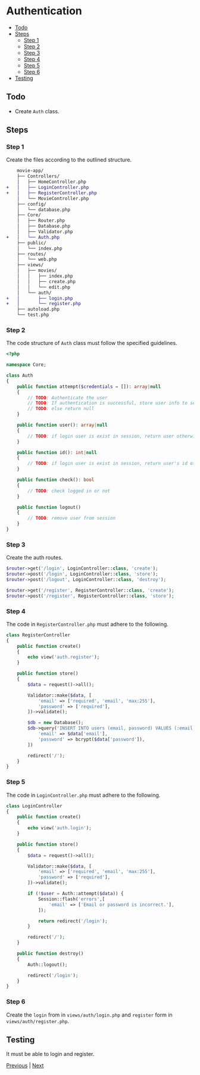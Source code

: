 # Authentication <!-- omit from toc -->

- [Todo](#todo)
- [Steps](#steps)
  - [Step 1](#step-1)
  - [Step 2](#step-2)
  - [Step 3](#step-3)
  - [Step 4](#step-4)
  - [Step 5](#step-5)
  - [Step 6](#step-6)
- [Testing](#testing)

## Todo

- Create `Auth` class.

## Steps

### Step 1

Create the files according to the outlined structure.

```diff
    movie-app/
    ├── Controllers/
    │   ├── HomeController.php
+   │   ├── LoginController.php
+   │   ├── RegisterController.php
    │   └── MovieController.php
    ├── config/
    │   └── database.php
    ├── Core/
    │   ├── Router.php
    │   ├── Database.php
    │   ├── Validator.php
+   │   └── Auth.php
    ├── public/
    │   └── index.php
    ├── routes/
    │   └── web.php
    ├── views/
    │   ├── movies/
    │   │   ├── index.php
    │   │   ├── create.php
    │   │   └── edit.php
    │   └── auth/
+   │       ├── login.php
+   │       └── register.php
    ├── autoload.php
    └── test.php
```

### Step 2

The code structure of `Auth` class must follow the specified guidelines.

```php
<?php

namespace Core;

class Auth
{
    public function attempt($credentials = []): array|null
    {
        // TODO: Authenticate the user
        // TODO: If authentication is successful, store user info to session and return user
        // TODO: else return null
    }

    public function user(): array|null
    {
        // TODO: if login user is exist in session, return user otherwise null;
    }

    public function id(): int|null
    {
        // TODO: if login user is exist in session, return user's id otherwise null;
    }

    public function check(): bool
    {
        // TODO: check logged in or not
    }

    public function logout()
    {
        // TODO: remove user from session
    }
}
```

### Step 3

Create the auth routes.

```php
$router->get('/login', LoginController::class, 'create');
$router->post('/login', LoginController::class, 'store');
$router->post('/logout', LoginController::class, 'destroy');

$router->get('/register', RegisterController::class, 'create');
$router->post('/register', RegisterController::class, 'store');
```

### Step 4

The code in `RegisterController.php` must adhere to the following.

```php
class RegisterController
{
    public function create()
    {
        echo view('auth.register');
    }

    public function store()
    {
        $data = request()->all();

        Validator::make($data, [
            'email' => ['required', 'email', 'max:255'],
            'password' => ['required'],
        ])->validate();

        $db = new Database();
        $db->query('INSERT INTO users (email, password) VALUES (:email, :password)', [
            'email' => $data['email'],
            'password' => bcrypt($data['password']),
        ])

        redirect('/');
    }
}
```

### Step 5

The code in `LoginController.php` must adhere to the following.

```php
class LoginController
{
    public function create()
    {
        echo view('auth.login');
    }

    public function store()
    {
        $data = request()->all();

        Validator::make($data, [
            'email' => ['required', 'email', 'max:255'],
            'password' => ['required'],
        ])->validate();

        if (!$user = Auth::attempt($data)) {
            Session::flash('errors',[
                'email' => ['Email or password is incorrect.'],
            ]);

            return redirect('/login');
        }

        redirect('/');
    }

    public function destroy()
    {
        Auth::logout();

        redirect('/login');
    }
}
```

### Step 6

Create the `login` from in `views/auth/login.php` and `register` form in `views/auth/register.php`.

## Testing

It must be able to login and register.

[Previous](./validation-automatic-redirection.md) | [Next](./authorization-and-middleware.md)
